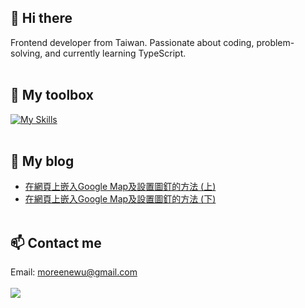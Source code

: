 ## 👋 Hi there

Frontend developer from Taiwan. Passionate about coding, problem-solving, and currently learning TypeScript.<br><br>

## 🧰 My toolbox
[![My Skills](https://skillicons.dev/icons?i=html,css,sass,jquery,bootstrap,js,ts,vue,vite,vuetify,pinia,nuxtjs,git,gitlab,github,npm,pnpm,vscode)](https://skillicons.dev)<br><br>

## 📃 My blog
- [在網頁上嵌入Google Map及設置圖釘的方法 (上)](https://ithelp.ithome.com.tw/articles/10341713)<br>
- [在網頁上嵌入Google Map及設置圖釘的方法 (下)](https://ithelp.ithome.com.tw/articles/10341714)
<br><br>

## 📫 Contact me
Email: moreenewu@gmail.com
<br><br>
![](https://komarev.com/ghpvc/?username=Moreene&color=lightgrey)
